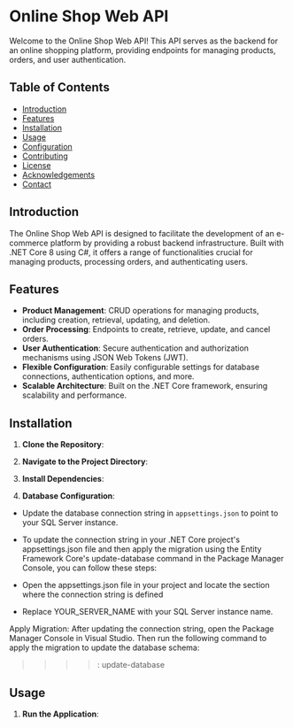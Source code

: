 # Online Shop Web API

Welcome to the Online Shop Web API! This API serves as the backend for an online shopping platform, providing endpoints for managing products, orders, and user authentication.

## Table of Contents
- [Introduction](#introduction)
- [Features](#features)
- [Installation](#installation)
- [Usage](#usage)
- [Configuration](#configuration)
- [Contributing](#contributing)
- [License](#license)
- [Acknowledgements](#acknowledgements)
- [Contact](#contact)

## Introduction

The Online Shop Web API is designed to facilitate the development of an e-commerce platform by providing a robust backend infrastructure. Built with .NET Core 8 using C#, it offers a range of functionalities crucial for managing products, processing orders, and authenticating users.

## Features

- **Product Management**: CRUD operations for managing products, including creation, retrieval, updating, and deletion.
- **Order Processing**: Endpoints to create, retrieve, update, and cancel orders.
- **User Authentication**: Secure authentication and authorization mechanisms using JSON Web Tokens (JWT).
- **Flexible Configuration**: Easily configurable settings for database connections, authentication options, and more.
- **Scalable Architecture**: Built on the .NET Core framework, ensuring scalability and performance.

## Installation

1. **Clone the Repository**: 

2. **Navigate to the Project Directory**:

3. **Install Dependencies**:

4. **Database Configuration**:
- Update the database connection string in `appsettings.json` to point to your SQL Server instance.
- To update the connection string in your .NET Core project's appsettings.json file and then apply the migration using the Entity Framework Core's update-database command in the Package Manager Console, you can follow these steps:

- Open the appsettings.json file in your project and locate the section where the connection string is defined

- Replace YOUR_SERVER_NAME with your SQL Server instance name.

Apply Migration:
After updating the connection string, open the Package Manager Console in Visual Studio. Then run the following command to apply the migration to update the database schema:

>>>>: update-database


## Usage

1. **Run the Application**:
